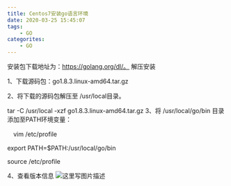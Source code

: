 ```yaml
---
title: Centos7安装go语言环境
date: 2020-03-25 15:45:07
tags: 
    - GO
categorites: 
    - GO
---
```


安装包下载地址为：https://golang.org/dl/。
 解压安装

1、下载源码包：go1.8.3.linux-amd64.tar.gz

2、将下载的源码包解压至 /usr/local目录。
<!-- more -->
tar -C /usr/local -xzf go1.8.3.linux-amd64.tar.gz
3、将 /usr/local/go/bin 目录添加至PATH环境变量：

　vim /etc/profile

   export PATH=$PATH:/usr/local/go/bin

   source /etc/profile

4、查看版本信息
![这里写图片描述](https://imgconvert.csdnimg.cn/aHR0cDovL2ltZy5ibG9nLmNzZG4ubmV0LzIwMTcwNzE4MTAzMTQ1NjAx?x-oss-process=image/format,png)
